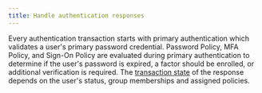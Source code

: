```yaml
---
title: Handle authentication responses
---
```

Every authentication transaction starts with primary authentication which validates a user's primary password credential. Password Policy, MFA Policy, and Sign-On Policy are evaluated during primary authentication to determine if the user's password is expired, a factor should be enrolled, or additional verification is required. The [transaction state](https://developer.okta.com/docs/api/resources/authn/#transaction-state) of the response depends on the user's status, group memberships and assigned policies.

<NextSectionLink/>
